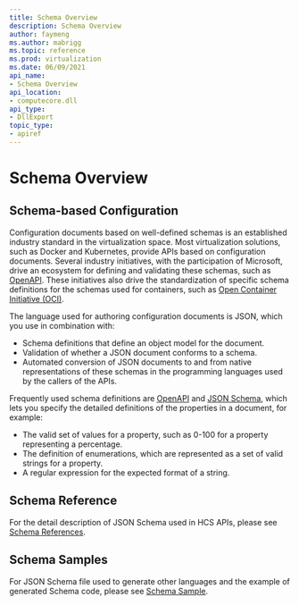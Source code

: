 ```yaml
---
title: Schema Overview
description: Schema Overview
author: faymeng
ms.author: mabrigg
ms.topic: reference
ms.prod: virtualization
ms.date: 06/09/2021
api_name:
- Schema Overview
api_location:
- computecore.dll
api_type:
- DllExport
topic_type: 
- apiref
---
```

# Schema Overview

## Schema-based Configuration

Configuration documents based on well-defined schemas is an established industry standard in the virtualization space. Most virtualization solutions, such as Docker and Kubernetes, provide APIs based on configuration documents. Several industry initiatives, with the participation of Microsoft, drive an ecosystem for defining and validating these schemas, such as [OpenAPI](https://www.openapis.org/). These initiatives also drive the standardization of specific schema definitions for the schemas used for containers, such as [Open Container Initiative (OCI)](https://opencontainers.org/).

The language used for authoring configuration documents is JSON, which you use in combination with:

* Schema definitions that define an object model for the document.
* Validation of whether a JSON document conforms to a schema.
* Automated conversion of JSON documents to and from native representations of these schemas in the programming languages used by the callers of the APIs.

Frequently used schema definitions are [OpenAPI](https://www.openapis.org/) and [JSON Schema](http://json-schema.org/), which lets you specify the detailed definitions of the properties in a document, for example:

* The valid set of values for a property, such as 0-100 for a property representing a percentage.
* The definition of enumerations, which are represented as a set of valid strings for a property.
* A regular expression for the expected format of a string.


## Schema Reference

For the detail description of JSON Schema used in HCS APIs, please see [Schema References](./SchemaReference.md).

## Schema Samples

For JSON Schema file used to generate other languages and the example of generated Schema code, please see [Schema Sample](./SchemaSample.md). 